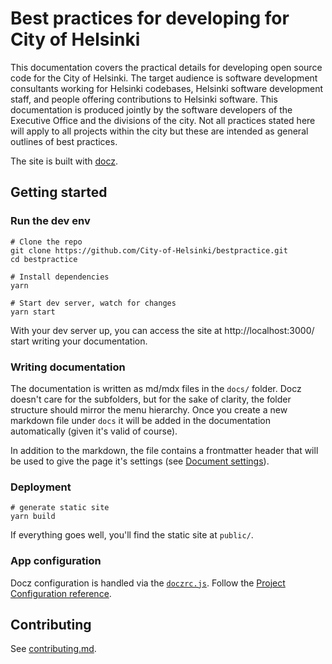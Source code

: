 # Best practices for developing for City of Helsinki

This documentation covers the practical details for developing open source code for the City of Helsinki. The target audience is software development consultants working for Helsinki codebases, Helsinki software development staff, and people offering contributions to Helsinki software. This documentation is produced jointly by the software developers of the Executive Office and the divisions of the city. Not all practices stated here will apply to all projects within the city but these are intended as general outlines of best practices.

The site is built with [docz](https://www.docz.site/).

## Getting started

### Run the dev env

```
# Clone the repo
git clone https://github.com/City-of-Helsinki/bestpractice.git
cd bestpractice

# Install dependencies
yarn

# Start dev server, watch for changes
yarn start
```

With your dev server up, you can access the site at http://localhost:3000/ start writing your documentation.

### Writing documentation

The documentation is written as md/mdx files in the `docs/` folder. Docz doesn't care for the subfolders, but for the sake of clarity, the folder structure should mirror the menu hierarchy. Once you create a new markdown file under `docs` it will be added in the documentation automatically (given it's valid of course).

In addition to the markdown, the file contains a frontmatter header that will be used to give the page it's settings (see [Document settings](https://www.docz.site/docs/document-settings)).

### Deployment

```
# generate static site
yarn build
```

If everything goes well, you'll find the static site at `public/`.

### App configuration

Docz configuration is handled via the [`doczrc.js`](doczrc.js). Follow the [Project Configuration reference](https://www.docz.site/docs/project-configuration).

## Contributing
See [contributing.md](.github/contributing.md).